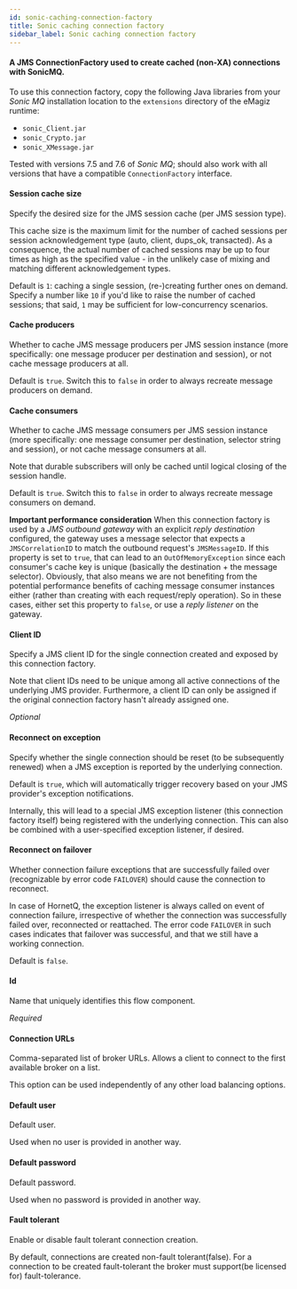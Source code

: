 ```yaml
---
id: sonic-caching-connection-factory
title: Sonic caching connection factory
sidebar_label: Sonic caching connection factory
---
```

#### A JMS ConnectionFactory used to create cached (non-XA) connections with SonicMQ.
To use this connection factory, copy the following Java libraries from your <i>Sonic MQ</i> installation location to the <code>extensions</code> directory of the eMagiz runtime:

- <code>sonic_Client.jar</code>
- <code>sonic_Crypto.jar</code>
- <code>sonic_XMessage.jar</code>

Tested with versions 7.5 and 7.6 of <i>Sonic MQ</i>; should also work with all versions that have a compatible <code>ConnectionFactory</code> interface.

#### Session cache size
Specify the desired size for the JMS session cache (per JMS session type).

This cache size is the maximum limit for the number of cached sessions per session acknowledgement type (auto, client, dups_ok, transacted). As a consequence, the actual number of cached sessions may be up to four times as high as the specified value - in the unlikely case of mixing and matching different acknowledgement types.

Default is <code>1</code>: caching a single session, (re-)creating further ones on demand. Specify a number like <code>10</code> if you'd like to raise the number of cached sessions; that said, <code>1</code> may be sufficient for low-concurrency scenarios.

#### Cache producers
Whether to cache JMS message producers per JMS session instance (more specifically: one message producer per destination and session), or not cache message producers at all.

Default is <code>true</code>. Switch this to <code>false</code> in order to always recreate message producers on demand.

#### Cache consumers
Whether to cache JMS message consumers per JMS session instance (more specifically: one message consumer per destination, selector string and session), or not cache message consumers at all.

Note that durable subscribers will only be cached until logical closing of the session handle.

Default is <code>true</code>. Switch this to <code>false</code> in order to always recreate message consumers on demand.

<b>Important performance consideration</b>
When this connection factory is used by a <i>JMS outbound gateway</i> with an explicit <i>reply destination</i> configured, the gateway uses a message selector that expects a <code>JMSCorrelationID</code> to match the outbound request's <code>JMSMessageID</code>. If this property is set to <code>true</code>, that can lead to an <code>OutOfMemoryException</code> since each consumer's cache key is unique (basically the destination + the message selector). Obviously, that also means we are not benefiting from the potential performance benefits of caching message consumer instances either (rather than creating with each request/reply operation). So in these cases, either set this property to <code>false</code>, or use a <i>reply listener</i> on the gateway.

#### Client ID
Specify a JMS client ID for the single connection created and exposed by this connection factory.

Note that client IDs need to be unique among all active connections of the underlying JMS provider. Furthermore, a client ID can only be assigned if the original connection factory hasn't already assigned one.

<i>Optional</i>

#### Reconnect on exception
Specify whether the single connection should be reset (to be subsequently renewed) when a JMS exception is reported by the underlying connection.

Default is <code>true</code>, which will automatically trigger recovery based on your JMS provider's exception notifications.

Internally, this will lead to a special JMS exception listener (this connection factory itself) being registered with the underlying connection. This can also be combined with a user-specified exception listener, if desired.

#### Reconnect on failover
Whether connection failure exceptions that are successfully failed over (recognizable by error code <code>FAILOVER</code>) should cause the connection to reconnect.

In case of HornetQ, the exception listener is always called on event of connection failure, irrespective of whether the connection was successfully failed over, reconnected or reattached. The error code <code>FAILOVER</code> in such cases indicates that failover was successful, and that we still have a working connection.

Default is <code>false</code>.

#### Id
Name that uniquely identifies this flow component.

<i>Required</i>

#### Connection URLs
Comma-separated list of broker URLs. Allows a client to connect to the first available broker on a list. 

This option can be used independently of any other load balancing options.

#### Default user
Default user.

Used when no user is provided in another way.

#### Default password
Default password.

Used when no password is provided in another way.

#### Fault tolerant
Enable or disable fault tolerant connection creation.

By default, connections are created non-fault tolerant(false). For a connection to be created fault-tolerant the broker must support(be licensed for) fault-tolerance.

